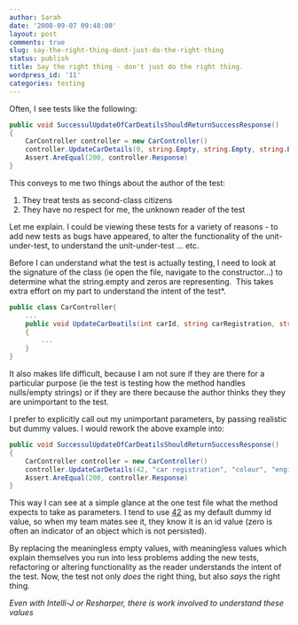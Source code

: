 ```yaml
---
author: Sarah
date: '2008-09-07 09:48:00'
layout: post
comments: true
slug: say-the-right-thing-dont-just-do-the-right-thing
status: publish
title: Say the right thing - don't just do the right thing.
wordpress_id: '11'
categories: testing
---
```


Often, I see tests like the following:

``` csharp
public void SuccessulUpdateOfCarDeatilsShouldReturnSuccessResponse()
{
	CarController controller = new CarController()
	controller.UpdateCarDetails(0, string.Empty, string.Empty, string.Empty)
	Assert.AreEqual(200, controller.Response)
}
```

This conveys to me two things about the author of the test:

1. They treat tests as second-class citizens
2. They have no respect for me, the unknown reader of the test

Let me explain. I could be viewing these tests for a variety of reasons - to add new tests as bugs have appeared, to alter the functionality of the unit-under-test, to understand the unit-under-test ... etc.

Before I can understand what the test is actually testing, I need to look at the signature of the class (ie open the file, navigate to the constructor...) to determine what the string.empty and zeros are representing.  This takes extra effort on my part to understand the intent of the test*.

``` csharp
public class CarController{
	...
	public void UpdateCarDeatils(int carId, string carRegistration, string colour, string engineIdentificationNumber)
	{
		...
	}
}
```

It also makes life difficult, because I am not sure if they are there for a particular purpose (ie the test is testing how the method handles nulls/empty strings) or if they are there because the author thinks they they are unimportant to the test.

I prefer to explicitly call out my unimportant parameters, by passing realistic but dummy values. I would rework the above example into:

``` csharp
public void SuccessulUpdateOfCarDeatilsShouldReturnSuccessResponse()
{
	CarController controller = new CarController()
	controller.UpdateCarDetails(42, "car registration", "colour", "engineIdentificationNumber")
	Assert.AreEqual(200, controller.Response)
}
```

This way I can see at a simple glance at the one test file what the method expects to take as parameters. I tend to use [42](http://en.wikipedia.org/wiki/Answer_to_Life,_the_Universe,_and_Everything) as my default dummy id value, so when my team mates see it, they know it is an id value (zero is often an indicator of an object which is not persisted).

By replacing the meaningless empty values, with meaningless values which explain themselves you run into less problems adding the new tests, refactoring or altering functionality as the reader understands the intent of the test. Now, the test not only *does* the right thing, but also *says* the right thing.

*Even with Intelli-J or Resharper, there is work involved to understand these values*
